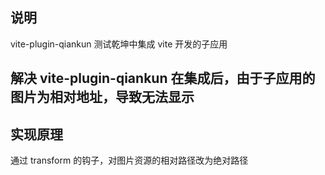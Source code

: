 ## 说明

vite-plugin-qiankun 测试乾坤中集成 vite 开发的子应用

## 解决 vite-plugin-qiankun 在集成后，由于子应用的图片为相对地址，导致无法显示

## 实现原理

通过 transform 的钩子，对图片资源的相对路径改为绝对路径